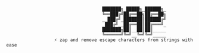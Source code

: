 

                                        ███████╗_█████╗_██████╗_
                                        ╚══███╔╝██╔══██╗██╔══██╗
                                        __███╔╝_███████║██████╔╝
                                        _███╔╝__██╔══██║██╔═══╝_
                                        ███████╗██║__██║██║_____
                                        ╚══════╝╚═╝__╚═╝╚═╝_____
                      ⚡ zap and remove escape characters from strings with ease
